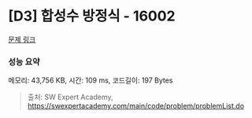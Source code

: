 # [D3] 합성수 방정식 - 16002 

[문제 링크](https://swexpertacademy.com/main/code/problem/problemDetail.do?contestProbId=AYYAGCNKPgIDFARc) 

### 성능 요약

메모리: 43,756 KB, 시간: 109 ms, 코드길이: 197 Bytes



> 출처: SW Expert Academy, https://swexpertacademy.com/main/code/problem/problemList.do